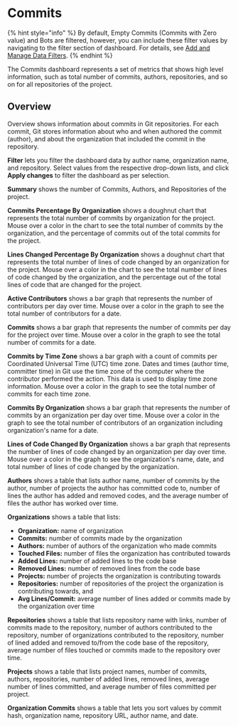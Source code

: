 # Commits

{% hint style="info" %}
By default, Empty Commits \(Commits with Zero value\) and Bots are filtered, however, you can include these filter values by navigating to the filter section of dashboard. For details, see [Add and Manage Data Filters](../../../filter-data/add-and-manage-data-filters.md).
{% endhint %}

The Commits dashboard represents a set of metrics that shows high level information, such as total number of commits, authors, repositories, and so on for  all repositories of the project.

## **Overview** <a id="GitRepositories-GitRepositories&gt;Overview"></a>

Overview shows information about commits in Git repositories. For each commit, Git stores information about who and when authored the commit \(author\), and about the organization that included the commit in the repository.

**Filter** lets you filter the dashboard data by author name, organization name, and repository. Select values from the respective drop-down lists, and click **Apply changes** to filter the dashboard as per selection.

**Summary** shows the number of Commits, Authors, and Repositories of the project.

**Commits Percentage By Organization** shows a doughnut chart that represents the total number of commits by organization for the project. Mouse over a color in the chart to see the total number of commits by the organization, and the percentage of commits out of the total commits for the project.

**Lines Changed Percentage By Organization** shows a doughnut chart that represents the total number of lines of code changed by an organization for the project. Mouse over a color in the chart to see the total number of lines of code changed by the organization, and the percentage out of the total lines of code that are changed for the project.

**Active Contributors** shows  a bar graph that represents the number of contributors per day over time. Mouse over a color in the graph to see the total number of contributors for a date.

**Commits** shows a bar graph that represents the number of commits per day for the project over time. Mouse over a color in the graph to see the total number of commits for a date.

**Commits by Time Zone** shows a bar graph with a count of commits per Coordinated Universal Time \(UTC\) time zone. Dates and times \(author time, committer time\) in Git use the time zone of the computer where the contributor performed the action. This data is used to display time zone information. Mouse over a color in the graph to see the total number of commits for each time zone.

**Commits By Organization** shows  a bar graph that represents the number of commits by an organization per day over time. Mouse over a color in the graph to see the total number of contributors of an organization including organization's name for a date.

**Lines of Code Changed By Organization** shows  a bar graph that represents the number of lines of code changed by an organization per day over time. Mouse over a color in the graph to see the organization's name, date, and total number of lines of code changed by the organization.

**Authors** shows a table that lists author name, number of commits by the author, number of projects the author has committed code to, number of lines the author has added and removed codes, and the average number of files the author has worked over time.

**Organizations** shows a table that lists:

* **Organization:** name of organization
* **Commits:** number of commits made by the organization
* **Authors:** number of authors of the organization who made commits
* **Touched Files:** number of files the organization has contributed towards
* **Added Lines:** number of added lines to the code base
* **Removed Lines:** number of removed lines from the code base
* **Projects:** number of projects the organization is contributing towards
* **Repositories:** number of repositories of the project the organization is contributing towards, and
* **Avg Lines/Commit:** average number of lines added or commits made by the organization over time

**Repositories** shows a table that lists repository name with links, number of commits made to the repository, number of authors contributed to the repository, number of organizations contributed to the repository, number of lined added and removed to/from the code base of the repository, average number of files touched or commits made to the repository over time.

**Projects** shows a table that lists project names, number of commits, authors, repositories, number of added lines, removed lines, average number of lines committed, and average number of files committed per project.

**Organization Commits** shows a table that lets you sort values by commit hash, organization name, repository URL, author name, and date.

